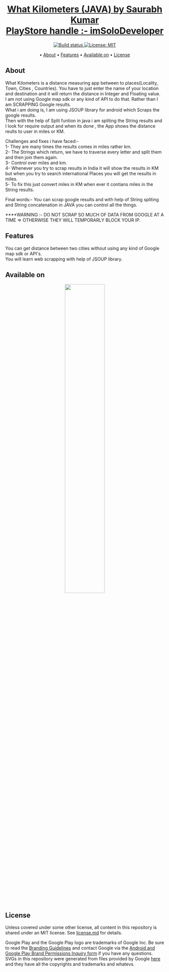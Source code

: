 <p>
    <h1 align="center">
        <a href="https://play.google.com/store/apps/details?id=com.mac.whatkilometers">
            What Kilometers (JAVA) by Saurabh Kumar<br>PlayStore handle :- imSoloDeveloper
        </a>
    </h1>
</p>


<p align="center">
    <a href="https://play.google.com/store/apps/details?id=com.mac.whatkilometers">
        <img src="https://travis-ci.org/steverichey/google-play-badge-svg.svg?branch=master" alt="Build status">
    </a>
    <a href="https://github.com/dev-iamsaurabh/WhatKilometers/blob/master/LICENSE">
        <img src="https://img.shields.io/badge/License-MIT-lightgrey.svg" alt="License: MIT">
    </a>
</p>

<p align="center">
  • <a href="#about">About</a>
  • <a href="#features">Features</a>
  • <a href="#available-on">Available on</a>
  • <a href="#license">License</a>


</p>



## About
What Kilometers is a distance measuring app between to places(Locality, Town, Cities , Countries). You have to just enter the name of your location and destination
and it will return the distance in Integer and Floating value.<br>
I am not using Google map sdk or any kind of API to do that. Rather than I am SCRAPPING Google results.<br>
What i am doing is, I am using JSOUP library for android which Scraps the google results.<br>
Then with the help of Split funtion in java i am spliting the String results and  I look for require output and when its done , the App shows the distance reults to user in miles or KM.<br>

Challenges and fixes i have faced:- <br>
1- They are many times the results comes in miles rather km.<br>
2- The Strings which return, we have to traverse every letter and split them and then join them again.<br>
3- Control over miles and km.<br>
4- Whenever you try to scrap results in India it will show the results in KM but when you try to search international Places you will get the results in miles.<br>
5- To fix this just convert miles in KM when ever it contians miles in the String results.<br>

Final words:- You can scrap google results and with help of String spliting and String concatenation in JAVA you can control all the things.<br>

****WARNING :- DO NOT SCRAP SO MUCH OF DATA FROM GOOGLE AT A TIME => OTHERWISE THEY WILL TEMPORARLY BLOCK YOUR IP.



## Features

You can get distance between two cities without using any kind of Google map sdk or API's.<br>
You will learn web scrapping with help of JSOUP library.<br>


## Available on

<p align="center">
<a href="https://play.google.com/store/apps/details?id=com.mac.whatkilometers">
<img src="https://cdn.jsdelivr.net/gh/dev-iamsaurabh/BMICalculator/play.svg" width="50%">
</a>
</p>


## License

Unless covered under some other license, all content in this repository is shared under an MIT license. See [license.md](./license.md) for details.

Google Play and the Google Play logo are trademarks of Google Inc. Be sure to read the [Branding Guidelines](https://developer.android.com/distribute/tools/promote/brand.html) and contact Google via the [Android and Google Play Brand Permissions Inquiry form](https://support.google.com/googleplay/contact/brand_developer) if you have any questions. SVGs in this repository were generated from files provided by Google [here](https://play.google.com/intl/en_us/badges/) and they have all the copyrights and trademarks and whatevs.

  

